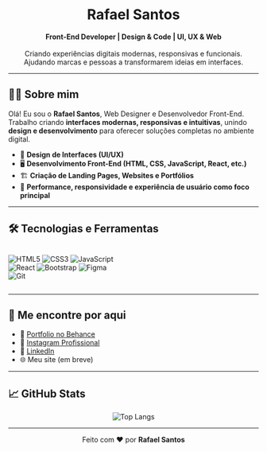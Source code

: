 <!-- <h1>Hi There! 👋</h1>

[![Linkedin Badge](https://img.shields.io/badge/-LinkedIn-6633cc?style=flat-square&logo=Linkedin&logoColor=white&link=https://www.linkedin.com/in/rafael-santos-b49155151/)](https://www.linkedin.com/in/rafael-santos-b49155151/)
[![Mail Badge](https://img.shields.io/badge/-Email-6633cc?style=flat&labelColor=6633cc&logo=gmail&logoColor=white)](mailto:rafaelsantos.ss.com)

## My name is Rafael Santos
HTML | CSS | JavaScript | React JS | Kotlin | Bootstrap | SASS - SCSS | Git & GitHub | Python | 🚀
Figma | Adobe CC | Canva 🚀

- 🎓 Analysis and Systems Development student.
- 👨🏼‍🎓 Graduated in I.T.
- 🎨 UI/UX Designer | Graphic Design
- 🌐 Passionate about web development...
- 💪🏼 Love a good challenge!!!

<div align="center">
  
[![Kipper top languages](https://github-readme-stats.vercel.app/api/top-langs/?username=rafaelsantoos&theme=blue-white)](https://github.com/anuraghazra/github-readme-stats)
  
 </div> -->

 <h1 align="center">Rafael Santos</h1>

<p align="center">
  <b>Front-End Developer | Design & Code | UI, UX & Web</b><br><br>
  Criando experiências digitais modernas, responsivas e funcionais.<br>
  Ajudando marcas e pessoas a transformarem ideias em interfaces.
</p>

---

## 👨‍💻 Sobre mim

Olá! Eu sou o **Rafael Santos**, Web Designer e Desenvolvedor Front-End.  
Trabalho criando **interfaces modernas, responsivas e intuitivas**, unindo **design e desenvolvimento** para oferecer soluções completas no ambiente digital.

- 🎨 **Design de Interfaces (UI/UX)**  
- 🖥️ **Desenvolvimento Front-End (HTML, CSS, JavaScript, React, etc.)**  
- 🏗️ **Criação de Landing Pages, Websites e Portfólios**  
- 🚀 **Performance, responsividade e experiência de usuário como foco principal**  

---

## 🛠️ Tecnologias e Ferramentas

<div style="display: flex; flex-wrap: wrap;">
  
![HTML5](https://img.shields.io/badge/HTML5-E34F26?style=for-the-badge&logo=html5&logoColor=white) 
![CSS3](https://img.shields.io/badge/CSS3-1572B6?style=for-the-badge&logo=css3&logoColor=white) 
![JavaScript](https://img.shields.io/badge/JavaScript-F7DF1E?style=for-the-badge&logo=javascript&logoColor=black)  
![React](https://img.shields.io/badge/React-20232A?style=for-the-badge&logo=react&logoColor=61DAFB) 
![Bootstrap](https://img.shields.io/badge/Bootstrap-563D7C?style=for-the-badge&logo=bootstrap&logoColor=white)
![Figma](https://img.shields.io/badge/Figma-F24E1E?style=for-the-badge&logo=figma&logoColor=white)  
![Git](https://img.shields.io/badge/Git-F05032?style=for-the-badge&logo=git&logoColor=white)  

</div>

---

## 🚀 Me encontre por aqui

- 🔗 [Portfolio no Behance](https://www.behance.net/rafaelsantoss)  
- 🔗 [Instagram Profissional](https://www.instagram.com/rafaelsantos.studio/)
- 🔗 [LinkedIn]([https://www.linkedin.com/in/rafael-santos-b49155151/)
- 🌐 Meu site (em breve)

---

## 📈 GitHub Stats

<div align="center">
  
<!-- [![Rafael top languages](https://github-readme-stats.vercel.app/api/top-langs/?username=rafaelsantoos&theme=blue-white)](https://github.com/anuraghazra/github-readme-stats) -->
![Top Langs](https://github-readme-stats.vercel.app/api/top-langs/?username=rafaelsantoos&layout=compact&theme=tokyonight&hide_border=true)  

</div>

---

<p align="center">
Feito com ❤️ por <b>Rafael Santos</b>
</p>

